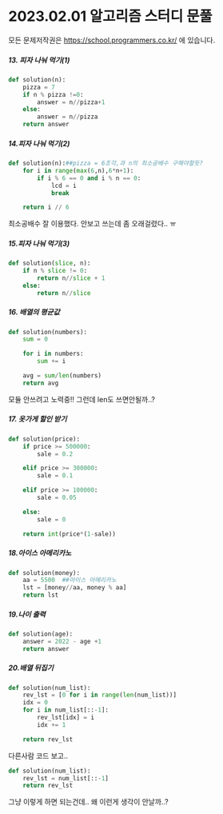 # 2023.02.01 알고리즘 스터디 문풀

모든 문제저작권은 https://school.programmers.co.kr/ 에 있습니다.

##### 13. 피자 나눠 먹기(1)

```python
def solution(n):
    pizza = 7
    if n % pizza !=0:
        answer = n//pizza+1
    else:
        answer = n//pizza
    return answer
```

##### 14.피자 나눠 먹기(2)

```python
def solution(n):##pizza = 6조각,과 n의 최소공배수 구해야할듯?
    for i in range(max(6,n),6*n+1):
        if i % 6 == 0 and i % n == 0:
            lcd = i
            break

    return i // 6
```

최소공배수 잘 이용했다. 안보고 쓰는데 좀 오래걸렸다.. ㅠ

##### 15.피자 나눠 먹기(3)

```python
def solution(slice, n):
    if n % slice != 0:
        return n//slice + 1
    else:
        return n//slice
```

##### 16. 배열의 평균값

```python
def solution(numbers):
    sum = 0

    for i in numbers:
        sum += i

    avg = sum/len(numbers)
    return avg
```

모듈 안쓰려고 노력중!! 그런데  len도 쓰면안될까..?

##### 17. 옷가게 할인 받기

```python
def solution(price):
    if price >= 500000:
        sale = 0.2

    elif price >= 300000:
        sale = 0.1

    elif price >= 100000:
        sale = 0.05

    else:
        sale = 0

    return int(price*(1-sale))
```

##### 18.아이스 아메리카노

```python
def solution(money):
    aa = 5500  ##아이스 아메리카노
    lst = [money//aa, money % aa]
    return lst
```

##### 19.나이 출력

```python
def solution(age):
    answer = 2022 - age +1
    return answer
```

##### 20.배열 뒤집기

```python
def solution(num_list):
    rev_lst = [0 for i in range(len(num_list))]
    idx = 0 
    for i in num_list[::-1]:
        rev_lst[idx] = i
        idx += 1

    return rev_lst
```

다른사람 코드 보고..

```python
def solution(num_list):
    rev_lst = num_list[::-1]
    return rev_lst
```

그냥 이렇게 하면 되는건데.. 왜 이런게 생각이 안날까..?
